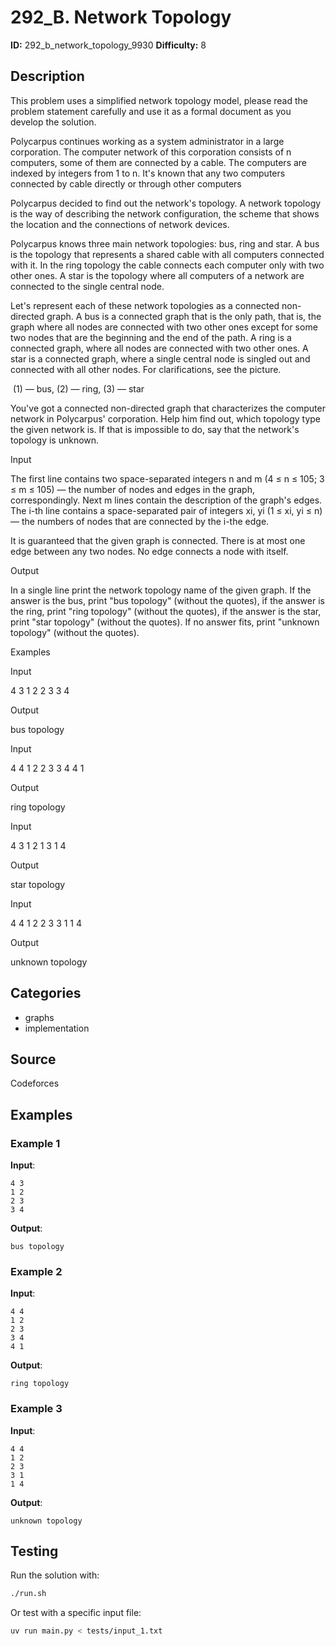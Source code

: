 # 292_B. Network Topology

**ID:** 292_b_network_topology_9930
**Difficulty:** 8

## Description

This problem uses a simplified network topology model, please read the problem statement carefully and use it as a formal document as you develop the solution.

Polycarpus continues working as a system administrator in a large corporation. The computer network of this corporation consists of n computers, some of them are connected by a cable. The computers are indexed by integers from 1 to n. It's known that any two computers connected by cable directly or through other computers

Polycarpus decided to find out the network's topology. A network topology is the way of describing the network configuration, the scheme that shows the location and the connections of network devices.

Polycarpus knows three main network topologies: bus, ring and star. A bus is the topology that represents a shared cable with all computers connected with it. In the ring topology the cable connects each computer only with two other ones. A star is the topology where all computers of a network are connected to the single central node.

Let's represent each of these network topologies as a connected non-directed graph. A bus is a connected graph that is the only path, that is, the graph where all nodes are connected with two other ones except for some two nodes that are the beginning and the end of the path. A ring is a connected graph, where all nodes are connected with two other ones. A star is a connected graph, where a single central node is singled out and connected with all other nodes. For clarifications, see the picture.

<image> (1) — bus, (2) — ring, (3) — star

You've got a connected non-directed graph that characterizes the computer network in Polycarpus' corporation. Help him find out, which topology type the given network is. If that is impossible to do, say that the network's topology is unknown. 

Input

The first line contains two space-separated integers n and m (4 ≤ n ≤ 105; 3 ≤ m ≤ 105) — the number of nodes and edges in the graph, correspondingly. Next m lines contain the description of the graph's edges. The i-th line contains a space-separated pair of integers xi, yi (1 ≤ xi, yi ≤ n) — the numbers of nodes that are connected by the i-the edge.

It is guaranteed that the given graph is connected. There is at most one edge between any two nodes. No edge connects a node with itself.

Output

In a single line print the network topology name of the given graph. If the answer is the bus, print "bus topology" (without the quotes), if the answer is the ring, print "ring topology" (without the quotes), if the answer is the star, print "star topology" (without the quotes). If no answer fits, print "unknown topology" (without the quotes).

Examples

Input

4 3
1 2
2 3
3 4


Output

bus topology


Input

4 4
1 2
2 3
3 4
4 1


Output

ring topology


Input

4 3
1 2
1 3
1 4


Output

star topology


Input

4 4
1 2
2 3
3 1
1 4


Output

unknown topology

## Categories

- graphs
- implementation

## Source

Codeforces

## Examples

### Example 1

**Input**:
```
4 3
1 2
2 3
3 4
```

**Output**:
```
bus topology
```

### Example 2

**Input**:
```
4 4
1 2
2 3
3 4
4 1
```

**Output**:
```
ring topology
```

### Example 3

**Input**:
```
4 4
1 2
2 3
3 1
1 4
```

**Output**:
```
unknown topology
```


## Testing

Run the solution with:

```bash
./run.sh
```

Or test with a specific input file:

```bash
uv run main.py < tests/input_1.txt
```
